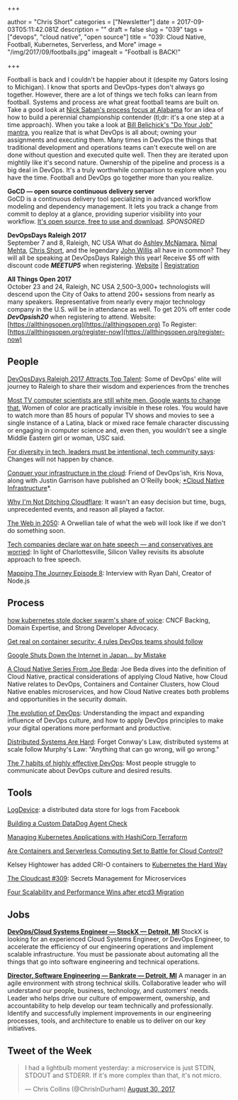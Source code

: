 +++

author = "Chris Short"
categories = ["Newsletter"]
date = 2017-09-03T05:11:42.081Z
description = ""
draft = false
slug = "039"
tags = ["devops", "cloud native", "open source"]
title = "039: Cloud Native, Football, Kubernetes, Serverless, and More"
image = "/img/2017/09/footballs.jpg"
imagealt = "Football is BACK!"

+++

Football is back and I couldn't be happier about it (despite my Gators losing to Michigan). I know that sports and DevOps-types don't always go together. However, there are a lot of things we tech folks can learn from football. Systems and process are what great football teams are built on. Take a good look at [Nick Saban's process focus at Alabama](https://www.forbes.com/sites/monteburke/2012/12/03/five-leadership-lessons-from-nick-saban/#635a57b51814) for an idea of how to build a perennial championship contender (tl;dr: it's a one step at a time approach). When you take a look at [Bill Belichick's "Do Your Job" mantra](https://www.sbnation.com/2017/1/26/14390366/patriots-do-your-job-mantra-super-bowl-2017-what-it-means), you realize that is what DevOps is all about; owning your assignments and executing them. Many times in DevOps the things that traditional development and operations teams can't execute well on are done without question and executed quite well. Then they are iterated upon mightily like it's second nature. Ownership of the pipeline and process is a big deal in DevOps. It's a truly worthwhile comparison to explore when you have the time. Football and DevOps go together more than you realize.

**GoCD — open source continuous delivery server**  
GoCD is a continuous delivery tool specializing in advanced workflow modeling and dependency management. It lets you track a change from commit to deploy at a glance, providing superior visibility into your workflow. [It's open source, free to use and download](https://www.gocd.org/?utm_campaign=devops_newsletter&utm_medium=email&utm_source=devopsish&utm_content=go_website&utm_term=). *SPONSORED*

**DevOpsDays Raleigh 2017**  
September 7 and 8, Raleigh, NC USA
What do [Ashley McNamara](http://ashleymcnamara.github.io/learn_to_code/), [Nimal Mehta](https://www.linkedin.com/in/nirmalkmehta/), [Chris Short](https://chrisshort.net), and the legendary [John Willis](https://github.com/botchagalupe/my-presentations) all have in common? They will all be speaking at DevOpsDays Raleigh this year! Receive $5 off with discount code ***MEETUP5*** when registering. [Website](https://www.devopsdays.org/events/2017-raleigh/welcome/) | [Registration](https://www.eventbrite.com/e/devopsdays-raleigh-2017-tickets-34044332515?aff=es2)

**All Things Open 2017**  
October 23 and 24, Raleigh, NC USA
2,500–3,000+ technologists will descend upon the City of Oaks to attend 200+ sessions from nearly as many speakers. Representative from nearly every major technology company in the U.S. will be in attendance as well.
To get 20% off enter code ***DevOpsish20*** when registering to attend.
Website: [https://allthingsopen.org](https://allthingsopen.org)
To Register: [https://allthingsopen.org/register-now](https://allthingsopen.org/register-now)

## People

[DevOpsDays Raleigh 2017 Attracts Top Talent](http://blog.globalknowledge.com/2017/08/29/devopsdays-raleigh-2017-attracts-top-talent/): Some of DevOps' elite will journey to Raleigh to share their wisdom and experiences from the trenches

[Most TV computer scientists are still white men. Google wants to change that.](https://www.usatoday.com/story/tech/2017/09/01/google-campaign-more-women-minorities-computer-science-roles-tv-movies-hollywood/622088001/) Women of color are practically invisible in these roles. You would have to watch more than 85 hours of popular TV shows and movies to see a single instance of a Latina, black or mixed race female character discussing or engaging in computer science and, even then, you wouldn't see a single Middle Eastern girl or woman, USC said.

[For diversity in tech, leaders must be intentional, tech community says](http://www.tennessean.com/story/money/2017/08/31/diversity-tech-leaders-must-intentional-tech-community-says/618311001/): Changes will not happen by chance.

[Conquer your infrastructure in the cloud](http://www.cnibook.info/): Friend of DevOps'ish, Kris Nova, along with Justin Garrison have published an O'Reilly book; [*Cloud Native Infrastructure](http://shop.oreilly.com/product/0636920075837.do)*.

[Why I'm Not Ditching Cloudflare](https://chrisshort.net/why-im-not-ditching-cloudflare/): It wasn't an easy decision but time, bugs, unprecedented events, and reason all played a factor.

[The Web in 2050](https://jacquesmattheij.com/the-web-in-2050): A Orwellian tale of what the web will look like if we don't do something soon.

[Tech companies declare war on hate speech — and conservatives are worried](https://arstechnica.com/tech-policy/2017/08/tech-companies-are-cracking-down-on-hate-speech/): In light of Charlottesville, Silicon Valley revisits its absolute approach to free speech.

[Mapping The Journey Episode 8](https://www.mappingthejourney.com/single-post/2017/08/31/Episode-8-Interview-with-Ryan-Dahl-Creator-of-Nodejs): Interview with Ryan Dahl, Creator of Node.js

## Process

[how kubernetes stole docker swarm's share of voice](http://fixate.io/kubernetes-stole-docker-swarms-share-voice/): CNCF Backing, Domain Expertise, and Strong Developer Advocacy.

[Get real on container security: 4 rules DevOps teams should follow](https://techbeacon.com/get-real-container-security-4-rules-devops-teams-need-follow)

[Google Shuts Down the Internet in Japan... by Mistake](http://news.softpedia.com/news/google-shuts-down-the-internet-in-japan-by-mistake-517525.shtml)

[A Cloud Native Series From Joe Beda](https://www.cncf.io/blog/2017/08/30/cloud-native-series-joe-beda/): Joe Beda dives into the definition of Cloud Native, practical considerations of applying Cloud Native, how Cloud Native relates to DevOps, Containers and Container Clusters, how Cloud Native enables microservices, and how Cloud Native creates both problems and opportunities in the security domain.

[The evolution of DevOps](https://www.oreilly.com/ideas/the-evolution-of-devops): Understanding the impact and expanding influence of DevOps culture, and how to apply DevOps principles to make your digital operations more performant and productive.

[Distributed Systems Are Hard](https://thenewstack.io/distributed-systems-hard): Forget Conway's Law, distributed systems at scale follow Murphy's Law: "Anything that can go wrong, will go wrong."

[The 7 habits of highly effective DevOps](https://enterprisersproject.com/article/2017/8/7-habits-highly-effective-devops): Most people struggle to communicate about DevOps culture and desired results.

<script async src="//pagead2.googlesyndication.com/pagead/js/adsbygoogle.js"></script>
<!-- devopsish.com Responsive -->
<ins class="adsbygoogle"
     style="display:block"
     data-ad-client="ca-pub-8972983586873269"
     data-ad-slot="4977359089"
     data-ad-format="auto"></ins>
<script>
(adsbygoogle = window.adsbygoogle || []).push({});
</script>

## Tools

[LogDevice](https://code.facebook.com/posts/357056558062811/logdevice-a-distributed-data-store-for-logs/): a distributed data store for logs from Facebook

[Building a Custom DataDog Agent Check](https://blog.devopscomplete.com/writing-a-custom-datadog-agent-check-7367c98ffc5a)

[Managing Kubernetes Applications with HashiCorp Terraform](https://www.hashicorp.com/blog/managing-kubernetes-applications-with-hashicorp-terraform/)

[Are Containers and Serverless Computing Set to Battle for Cloud Control?](https://www.sdxcentral.com/articles/news/are-containers-and-serverless-computing-set-to-battle-for-cloud-control/2017/08/)

Kelsey Hightower has added CRI-O containers to [Kubernetes the Hard Way](https://github.com/kelseyhightower/kubernetes-the-hard-way/tree/1.7.4)

[The Cloudcast #309](http://www.thecloudcast.net/2017/08/the-cloudcast-309-secrets-management.html): Secrets Management for Microservices

[Four Scalability and Performance Wins after etcd3 Migration](https://blog.openshift.com/4-scalability-performance-wins-after-etcd3-migration/)

## Jobs

[**DevOps/Cloud Systems Engineer — StockX — Detroit, MI**](https://stockx.com/jobs#op-193701-devopscloud-systems-engineer)
StockX is looking for an experienced Cloud Systems Engineer, or DevOps Engineer, to accelerate the efficiency of our engineering operations and implement scalable infrastructure. You must be passionate about automating all the things that go into software engineering and technical operations.

[**Director, Software Engineering — Bankrate — Detroit, MI**](http://app.jobvite.com/m?3N1q0jw2)
A manager in an agile environment with strong technical skills. Collaborative leader who will understand our people, business, technology, and customers' needs. Leader who helps drive our culture of empowerment, ownership, and accountability to help develop our team technically and professionally. Identify and successfully implement improvements in our engineering processes, tools, and architecture to enable us to deliver on our key initiatives.

## Tweet of the Week

<blockquote class="twitter-tweet" data-lang="en"><p lang="en" dir="ltr">I had a lightbulb moment yesterday: a microservice is just STDIN, STDOUT and STDERR.  If it&#39;s more complex than that, it&#39;s not micro.</p>&mdash; Chris Collins (@ChrisInDurham) <a href="https://twitter.com/ChrisInDurham/status/902868413722349569?ref_src=twsrc%5Etfw">August 30, 2017</a></blockquote>
<script async src="https://platform.twitter.com/widgets.js" charset="utf-8"></script>



